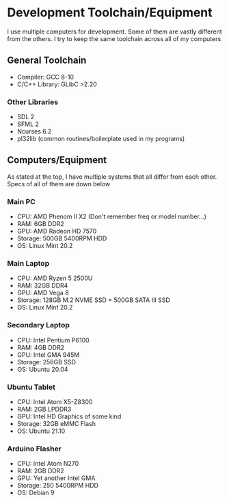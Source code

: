 # Development Toolchain/Equipment

I use multiple computers for development. Some of them are vastly different from the others.
I try to keep the same toolchain across all of my computers

## General Toolchain

- Compiler: GCC 8-10
- C/C++ Library: GLibC >2.20

### Other Libraries
- SDL 2
- SFML 2
- Ncurses 6.2
- pl32lib (common routines/boilerplate used in my programs)

## Computers/Equipment

As stated at the top, I have multiple systems that all differ from each other. Specs of all of them are down below

### Main PC

- CPU: AMD Phenom II X2 (Don't remember freq or model number...)
- RAM: 6GB DDR2
- GPU: AMD Radeon HD 7570
- Storage: 500GB 5400RPM HDD
- OS: Linux Mint 20.2

### Main Laptop

- CPU: AMD Ryzen 5 2500U
- RAM: 32GB DDR4
- GPU: AMD Vega 8
- Storage: 128GB M.2 NVME SSD + 500GB SATA III SSD
- OS: Linux Mint 20.2

### Secondary Laptop

- CPU: Intel Pentium P6100
- RAM: 4GB DDR2
- GPU: Intel GMA 945M
- Storage: 256GB SSD
- OS: Ubuntu 20.04

### Ubuntu Tablet

- CPU: Intel Atom X5-Z8300
- RAM: 2GB LPDDR3
- GPU: Intel HD Graphics of some kind
- Storage: 32GB eMMC Flash
- OS: Ubuntu 21.10

### Arduino Flasher

- CPU: Intel Atom N270
- RAM: 2GB DDR2
- GPU: Yet another Intel GMA
- Storage: 250 5400RPM HDD
- OS: Debian 9
